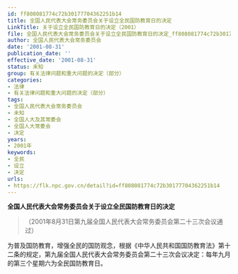 ```yaml
---
id: ff808081774c72b30177704362251b14
title: 全国人民代表大会常务委员会关于设立全民国防教育日的决定
LinkTitle: 关于设立全民国防教育日的决定（2001）
file: 全国人民代表大会常务委员会关于设立全民国防教育日的决定_ff808081774c72b30177704362251b14.docx
author: 全国人民代表大会常务委员会
date: '2001-08-31'
publication_date: ''
effective_date: '2001-08-31'
status: 未知
group: 有关法律问题和重大问题的决定（部分）
categories:
- 法律
- 有关法律问题和重大问题的决定（部分）
tags:
- 全国人民代表大会常务委员会
- 未知
- 全国人大及其常委会
- 全国人大常委会
- 决定
years:
- 2001年
keywords:
- 全民
- 设立
- 决定
urls:
- https://flk.npc.gov.cn/detail?id=ff808081774c72b30177704362251b14
---
```


**全国人民代表大会常务委员会关于设立全民国防教育日的决定**

> （2001年8月31日第九届全国人民代表大会常务委员会第二十三次会议通过）

为普及国防教育，增强全民的国防观念，根据《中华人民共和国国防教育法》第十二条的规定，第九届全国人民代表大会常务委员会第二十三次会议决定：每年九月的第三个星期六为全民国防教育日。
